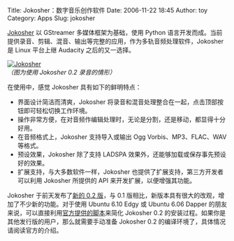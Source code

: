 Title: Jokosher：数字音乐创作软件
Date: 2006-11-22 18:45
Author: toy
Category: Apps
Slug: jokosher

[Jokosher](http://www.jokosher.org) 以 GStreamer 多媒体框架为基础，使用
Python
语言开发而成。当前提供录音、剪辑、混音、输出等完整的应用，作为多轨音频处理软件，Jokosher
是 Linux 平台上继 Audacity 之后的又一选择。

[![Jokosher](http://i.linuxtoy.org/i/2006/11/jokosher_s.png)](http://i.linuxtoy.org/i/2006/11/jokosher.png)  
*（图为使用 Jokosher 0.2 录音的情形）*

在使用中，感觉 Jokosher 具有如下的鲜明特点：

-   界面设计简洁而清爽，Jokosher
    将录音和混音处理整合在一起，点击顶部按钮即可轻松切换工作环境。
-   操作非常方便，在对音频作编辑处理时，无论是分割，还是移动，都显得十分好用。
-   在音频格式上，Jokosher 支持导入或输出 Ogg Vorbis、MP3、FLAC、WAV
    等格式。
-   预设效果，Jokosher 除了支持 LADSPA
    效果外，还能够加载或保存事先预设好的效果。
-   扩展支持，与大多数软件一样，Jokosher
    也提供了扩展支持，第三方开发者可以利用 Jokosher 所提供的 API
    来开发扩展，以便增强其功能。

Jokosher 于前天发布了[新的 0.2 版](http://www.jokosher.org/download)，与
0.1 版相比，新版本具有很大的改观，增加了不少新的功能。对于使用 Ubuntu
6.10 Edgy 或 Ubuntu 6.06 Dapper
的朋友来说，可以直接利用[官方提供的脚本](http://www.jokosher.org/0.2/Jokosher0.2runscript)来简化
Jokosher 0.2 的安装过程。如果你是其他发行版的用户，那么就需要手动准备
Jokosher 0.2 的编译环境了，具体情况请阅读官方的介绍。
